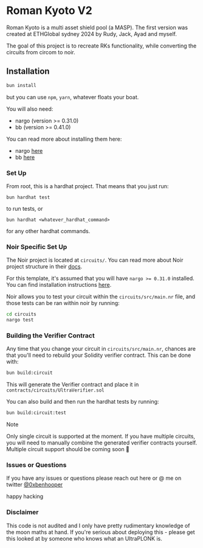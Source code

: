 # Roman Kyoto V2

Roman Kyoto is a multi asset shield pool (a MASP). The first version was created at ETHGlobal sydney 2024 by Rudy, Jack, Ayad and myself.

The goal of this project is to recreate RKs functionality, while converting the circuits from circom to noir.

## Installation

```bash
bun install
```

but you can use `npm`, `yarn`, whatever floats your boat.

You will also need:

- nargo (version >= 0.31.0)
- bb (version >= 0.41.0)

You can read more about installing them here:

- nargo [here](https://noir-lang.org/docs/getting_started/installation/)
- bb [here](https://github.com/AztecProtocol/aztec-packages/blob/master/barretenberg/cpp/src/barretenberg/bb/readme.md#installation)

### Set Up

From root, this is a hardhat project. That means that you just run:

```
bun hardhat test
```

to run tests, or

```
bun hardhat <whatever_hardhat_command>
```

for any other hardhat commands.

### Noir Specific Set Up

The Noir project is located at `circuits/`. You can read more about Noir project structure in their [docs](https://noir-lang.org/docs/).

For this template, it's assumed that you will have `nargo >= 0.31.0` installed. You can find installation instructions [here](https://noir-lang.org/docs/getting_started/installation/).

Noir allows you to test your circuit within the `circuits/src/main.nr` file, and those tests can be ran within noir by running:

```bash
cd circuits
nargo test
```

### Building the Verifier Contract

Any time that you change your circuit in `circuits/src/main.nr`, chances are that you'll need to rebuild your Solidity verifier contract. This can be done with:

```bash
bun build:circuit
```

This will generate the Verifier contract and place it in `contracts/circuits/UltraVerifier.sol`

You can also build and then run the hardhat tests by running:

```bash
bun build:circuit:test
```

> [!NOTE]  
> Only single circuit is supported at the moment. If you have multiple circuits, you will need to manually combine the generated verifier contracts yourself. Multiple circuit support should be coming soon 👀

### Issues or Questions

If you have any issues or questions please reach out here or @ me on twitter [@0xbenhooper](https://x.com/0xbenhooper)

happy hacking

### Disclaimer

This code is not audited and I only have pretty rudimentary knowledge of the moon maths at hand. If you're serious about deploying this - please get this looked at by someone who knows what an UltraPLONK is.
